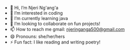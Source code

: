 - 👋 Hi, I’m Njeri Ng'ang'a
- 👀 I’m interested in coding
- 🌱 I’m currently learning java
- 💞️ I’m looking to collaborate on fun projects!
- 📫 How to reach me gmail: njeringanga500@gmail.com
- 😄 Pronouns: she/her/hers
- ⚡ Fun fact: I like reading and writing poetry!

<!---
nj3ri-nganga/nj3ri-nganga is a ✨ special ✨ repository because its `README.md` (this file) appears on your GitHub profile.
You can click the Preview link to take a look at your changes.
--->
